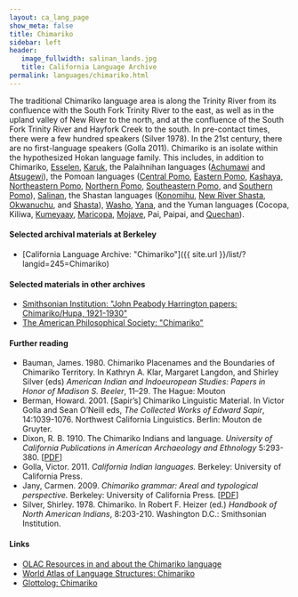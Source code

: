 ```yaml
---
layout: ca_lang_page
show_meta: false
title: Chimariko
sidebar: left
header:
   image_fullwidth: salinan_lands.jpg
   title: California Language Archive
permalink: languages/chimariko.html
---
```


The traditional Chimariko language area is along the Trinity River from its confluence with the South Fork Trinity River to the east, as well as in the upland valley of New River to the north, and at the confluence of the South Fork Trinity River and Hayfork Creek to the south. In pre-contact times, there were a few hundred speakers (Silver 1978). In the 21st century, there are no first-language speakers (Golla 2011). Chimariko is an isolate within the hypothesized Hokan language family. This includes, in addition to Chimariko, [Esselen](esselen.html), [Karuk](karuk.html), the Palaihnihan languages ([Achumawi](achumawi.html) and [Atsugewi](atsugewi.html)), the Pomoan languages ([Central Pomo](central-pomo.html), [Eastern Pomo](eastern-pomo.html), [Kashaya](kashaya.html), [Northeastern Pomo](northeastern-pomo.html), [Northern Pomo](northern-pomo.html), [Southeastern Pomo](southeastern-pomo.html), and [Southern Pomo](southern-pomo.html)), [Salinan](salinan.html), the Shastan languages ([Konomihu](konomihu.html), [New River Shasta](new-river-shasta.html), [Okwanuchu](okwanuchu.html), and [Shasta](shasta.html)), [Washo](washo.html), [Yana](yana.html), and the Yuman languages (Cocopa, Kiliwa, [Kumeyaay](kumeyaay.html), [Maricopa](maricopa.html), [Mojave](mojave.html), Pai, Paipai, and [Quechan](quechan.html)).

#### Selected archival materials at Berkeley

* [California Language Archive: "Chimariko"]({{ site.url }}/list/?langid=245=Chimariko)

#### Selected materials in other archives

* [Smithsonian Institution: "John Peabody Harrington papers: Chimariko/Hupa, 1921-1930"](https://sova.si.edu/details/NAA.1976-95?t=W&q=wintu#ref13423)
* [The American Philosophical Society: "Chimariko"](https://indigenousguide.amphilsoc.org/search?f%5B0%5D=guide_language_content_title%3AVenture%C3%B1o)

#### Further reading

* Bauman, James. 1980. Chimariko Placenames and the Boundaries of Chimariko Territory. In Kathryn A. Klar, Margaret Langdon, and Shirley Silver (eds) *American Indian and Indoeuropean Studies: Papers in Honor of Madison S. Beeler*, 11–29. The Hague: Mouton
* Berman, Howard. 2001. [Sapir’s] Chimariko Linguistic Material. In Victor Golla and Sean O’Neill eds, *The Collected Works of Edward Sapir*, 14:1039-1076. Northwest California Linguistics. Berlin: Mouton de Gruyter.
* Dixon, R. B. 1910. The Chimariko Indians and language. *University of California Publications in American Archaeology and Ethnology* 5:293-380. [[PDF](http://digitalassets.lib.berkeley.edu/anthpubs/ucb/text/ucp005-007.pdf)]
* Golla, Victor. 2011. *California Indian languages.* Berkeley: University of California Press.
* Jany, Carmen. 2009. *Chimariko grammar: Areal and typological perspective.* Berkeley: University of California Press. [[PDF](http://escholarship.org/uc/item/8309x2k0)]
* Silver, Shirley. 1978. Chimariko. In Robert F. Heizer (ed.) *Handbook of North American Indians*, 8:203-210. Washington D.C.: Smithsonian Institution.

#### Links

* [OLAC Resources in and about the Chimariko language](http://www.language-archives.org/language/cid)
* [World Atlas of Language Structures: Chimariko](http://wals.info/languoid/lect/wals_code_chi)
* [Glottolog: Chimariko](https://glottolog.org/resource/languoid/id/chim1301)

